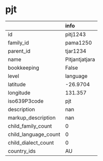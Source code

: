 # pjt
|                      | info           |
|:---------------------|:---------------|
| id                   | pitj1243       |
| family_id            | pama1250       |
| parent_id            | tjar1234       |
| name                 | Pitjantjatjara |
| bookkeeping          | False          |
| level                | language       |
| latitude             | -26.9704       |
| longitude            | 131.357        |
| iso639P3code         | pjt            |
| description          | nan            |
| markup_description   | nan            |
| child_family_count   | 0              |
| child_language_count | 0              |
| child_dialect_count  | 0              |
| country_ids          | AU             |